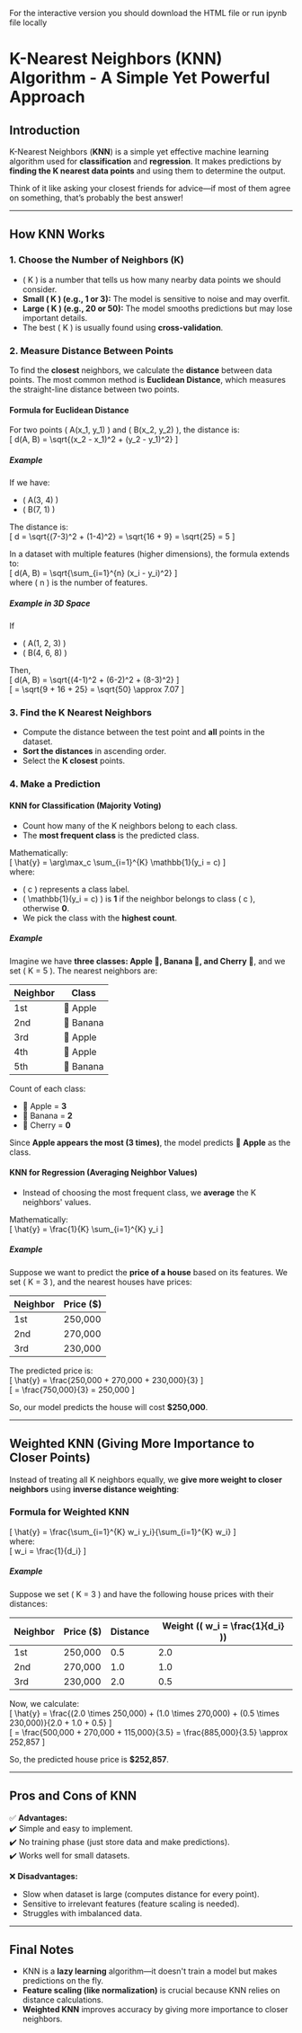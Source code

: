 For the interactive version you should download the HTML file or run ipynb file locally  

# **K-Nearest Neighbors (KNN) Algorithm - A Simple Yet Powerful Approach**  

## **Introduction**  
K-Nearest Neighbors (**KNN**) is a simple yet effective machine learning algorithm used for **classification** and **regression**. It makes predictions by **finding the K nearest data points** and using them to determine the output.  

Think of it like asking your closest friends for advice—if most of them agree on something, that’s probably the best answer!  

---

## **How KNN Works**  

### **1. Choose the Number of Neighbors (K)**  
- \( K \) is a number that tells us how many nearby data points we should consider.  
- **Small \( K \) (e.g., 1 or 3):** The model is sensitive to noise and may overfit.  
- **Large \( K \) (e.g., 20 or 50):** The model smooths predictions but may lose important details.  
- The best \( K \) is usually found using **cross-validation**.  

### **2. Measure Distance Between Points**  
To find the **closest** neighbors, we calculate the **distance** between data points. The most common method is **Euclidean Distance**, which measures the straight-line distance between two points.  

#### **Formula for Euclidean Distance**  
For two points \( A(x_1, y_1) \) and \( B(x_2, y_2) \), the distance is:  
\[
d(A, B) = \sqrt{(x_2 - x_1)^2 + (y_2 - y_1)^2}
\]  

##### **Example**  
If we have:  
- \( A(3, 4) \)  
- \( B(7, 1) \)  

The distance is:  
\[
d = \sqrt{(7-3)^2 + (1-4)^2} = \sqrt{16 + 9} = \sqrt{25} = 5
\]  

In a dataset with multiple features (higher dimensions), the formula extends to:  
\[
d(A, B) = \sqrt{\sum_{i=1}^{n} (x_i - y_i)^2}
\]  
where \( n \) is the number of features.  

##### **Example in 3D Space**  
If  
- \( A(1, 2, 3) \)  
- \( B(4, 6, 8) \)  

Then,  
\[
d(A, B) = \sqrt{(4-1)^2 + (6-2)^2 + (8-3)^2}
\]  
\[
= \sqrt{9 + 16 + 25} = \sqrt{50} \approx 7.07
\]  

### **3. Find the K Nearest Neighbors**  
- Compute the distance between the test point and **all** points in the dataset.  
- **Sort the distances** in ascending order.  
- Select the **K closest** points.  

### **4. Make a Prediction**  

#### **KNN for Classification (Majority Voting)**  
- Count how many of the K neighbors belong to each class.  
- The **most frequent class** is the predicted class.  

Mathematically:  
\[
\hat{y} = \arg\max_c \sum_{i=1}^{K} \mathbb{1}(y_i = c)
\]  
where:  
- \( c \) represents a class label.  
- \( \mathbb{1}(y_i = c) \) is **1** if the neighbor belongs to class \( c \), otherwise **0**.  
- We pick the class with the **highest count**.  

##### **Example**  
Imagine we have **three classes: Apple 🍎, Banana 🍌, and Cherry 🍒**, and we set \( K = 5 \). The nearest neighbors are:  

| Neighbor | Class |
|----------|-------|
| 1st      | 🍎 Apple |
| 2nd      | 🍌 Banana |
| 3rd      | 🍎 Apple |
| 4th      | 🍎 Apple |
| 5th      | 🍌 Banana |

Count of each class:  
- 🍎 Apple = **3**  
- 🍌 Banana = **2**  
- 🍒 Cherry = **0**  

Since **Apple appears the most (3 times)**, the model predicts 🍎 **Apple** as the class.  

#### **KNN for Regression (Averaging Neighbor Values)**  
- Instead of choosing the most frequent class, we **average** the K neighbors' values.  

Mathematically:  
\[
\hat{y} = \frac{1}{K} \sum_{i=1}^{K} y_i
\]  

##### **Example**  
Suppose we want to predict the **price of a house** based on its features. We set \( K = 3 \), and the nearest houses have prices:  

| Neighbor | Price ($) |
|----------|---------|
| 1st      | 250,000 |
| 2nd      | 270,000 |
| 3rd      | 230,000 |

The predicted price is:  
\[
\hat{y} = \frac{250,000 + 270,000 + 230,000}{3}
\]  
\[
= \frac{750,000}{3} = 250,000
\]  

So, our model predicts the house will cost **$250,000**.  

---

## **Weighted KNN (Giving More Importance to Closer Points)**  

Instead of treating all K neighbors equally, we **give more weight to closer neighbors** using **inverse distance weighting**:  

### **Formula for Weighted KNN**  
\[
\hat{y} = \frac{\sum_{i=1}^{K} w_i y_i}{\sum_{i=1}^{K} w_i}
\]  
where:  
\[
w_i = \frac{1}{d_i}
\]  

##### **Example**  
Suppose we set \( K = 3 \) and have the following house prices with their distances:  

| Neighbor | Price ($) | Distance | Weight (\( w_i = \frac{1}{d_i} \)) |
|----------|----------|----------|----------------|
| 1st      | 250,000  | 0.5      | 2.0            |
| 2nd      | 270,000  | 1.0      | 1.0            |
| 3rd      | 230,000  | 2.0      | 0.5            |

Now, we calculate:  
\[
\hat{y} = \frac{(2.0 \times 250,000) + (1.0 \times 270,000) + (0.5 \times 230,000)}{2.0 + 1.0 + 0.5}
\]  
\[
= \frac{500,000 + 270,000 + 115,000}{3.5} = \frac{885,000}{3.5} \approx 252,857
\]  

So, the predicted house price is **$252,857**.  

---

## **Pros and Cons of KNN**  

✅ **Advantages:**  
✔️ Simple and easy to implement.  
✔️ No training phase (just store data and make predictions).  
✔️ Works well for small datasets.  

❌ **Disadvantages:**  
- Slow when dataset is large (computes distance for every point).  
- Sensitive to irrelevant features (feature scaling is needed).  
- Struggles with imbalanced data.  

---

## **Final Notes**  
- KNN is a **lazy learning** algorithm—it doesn't train a model but makes predictions on the fly.  
- **Feature scaling (like normalization)** is crucial because KNN relies on distance calculations.  
- **Weighted KNN** improves accuracy by giving more importance to closer neighbors.  

